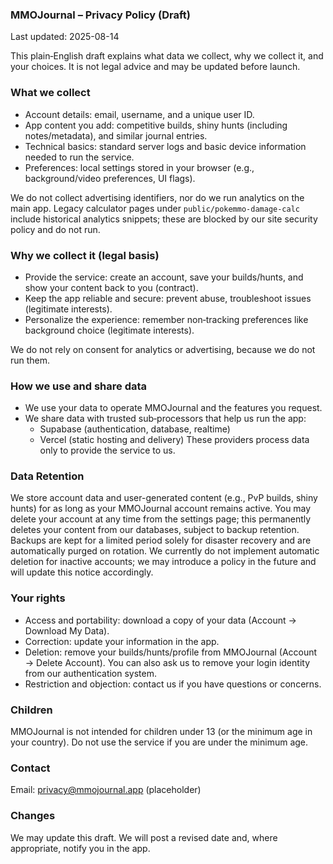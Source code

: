 ### MMOJournal – Privacy Policy (Draft)

Last updated: 2025-08-14

This plain‑English draft explains what data we collect, why we collect it, and your choices. It is not legal advice and may be updated before launch.

### What we collect

- Account details: email, username, and a unique user ID.
- App content you add: competitive builds, shiny hunts (including notes/metadata), and similar journal entries.
- Technical basics: standard server logs and basic device information needed to run the service.
- Preferences: local settings stored in your browser (e.g., background/video preferences, UI flags).

We do not collect advertising identifiers, nor do we run analytics on the main app. Legacy calculator pages under `public/pokemmo-damage-calc` include historical analytics snippets; these are blocked by our site security policy and do not run.

### Why we collect it (legal basis)

- Provide the service: create an account, save your builds/hunts, and show your content back to you (contract).
- Keep the app reliable and secure: prevent abuse, troubleshoot issues (legitimate interests).
- Personalize the experience: remember non‑tracking preferences like background choice (legitimate interests).

We do not rely on consent for analytics or advertising, because we do not run them.

### How we use and share data

- We use your data to operate MMOJournal and the features you request.
- We share data with trusted sub‑processors that help us run the app:
  - Supabase (authentication, database, realtime)
  - Vercel (static hosting and delivery)
  These providers process data only to provide the service to us.

### Data Retention

We store account data and user-generated content (e.g., PvP builds, shiny hunts) for as long as your MMOJournal account remains active. You may delete your account at any time from the settings page; this permanently deletes your content from our databases, subject to backup retention. Backups are kept for a limited period solely for disaster recovery and are automatically purged on rotation. We currently do not implement automatic deletion for inactive accounts; we may introduce a policy in the future and will update this notice accordingly.

### Your rights

- Access and portability: download a copy of your data (Account → Download My Data).
- Correction: update your information in the app.
- Deletion: remove your builds/hunts/profile from MMOJournal (Account → Delete Account). You can also ask us to remove your login identity from our authentication system.
- Restriction and objection: contact us if you have questions or concerns.

### Children

MMOJournal is not intended for children under 13 (or the minimum age in your country). Do not use the service if you are under the minimum age.

### Contact

Email: privacy@mmojournal.app (placeholder)

### Changes

We may update this draft. We will post a revised date and, where appropriate, notify you in the app.


